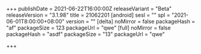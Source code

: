 +++
publishDate = 2021-06-22T16:00:00Z
releaseVariant = "Beta"
releaseVersion = "3.1.98"
title = 21062201
[android]
sesl = ""
spl = "2021-06-01T8:00:00+08:00"
version = ""
[delta]
noMirror = false
packageHash = "af"
packageSize = 123
packageUrl = "qwe"
[full]
noMirror = false
packageHash = "asdf"
packageSize = "13"
packageUrl = "qwe"

+++
